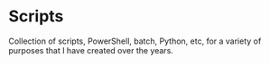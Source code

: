 # Scripts
Collection of scripts, PowerShell, batch, Python, etc, for a variety of purposes that I have created over the years. 
